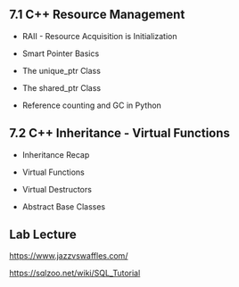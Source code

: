 ## 7.1 C++ Resource Management

* RAII - Resource Acquisition is Initialization

* Smart Pointer Basics

* The unique_ptr Class

* The shared_ptr Class

* Reference counting and GC in Python

## 7.2 C++ Inheritance - Virtual Functions

* Inheritance Recap

* Virtual Functions

* Virtual Destructors

* Abstract Base Classes

## Lab Lecture

https://www.jazzvswaffles.com/

https://sqlzoo.net/wiki/SQL_Tutorial
